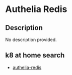 # Authelia Redis

## Description

No description provided.

## k8 at home search

- [authelia-redis](https://nanne.dev/k8s-at-home-search/#/authelia-redis)

